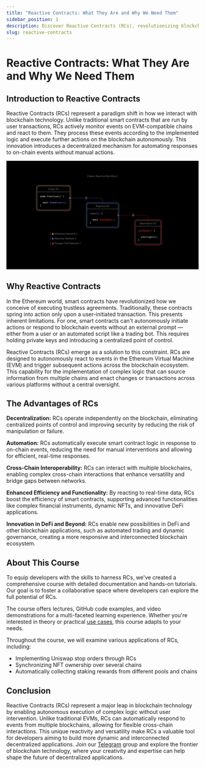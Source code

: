 ```yaml
---
title: "Reactive Contracts: What They Are and Why We Need Them"
sidebar_position: 1
description: Discover Reactive Contracts (RCs), revolutionizing blockchain interaction with decentralized automation. Join our course to explore their potential, from Uniswap stop orders to NFT synchronization.
slug: reactive-contracts
---
```


# Reactive Contracts: What They Are and Why We Need Them

## Introduction to Reactive Contracts

Reactive Contracts (RCs) represent a paradigm shift in how we interact with blockchain technology. Unlike traditional smart contracts that are run by user transactions, RCs actively monitor events on EVM-compatible chains and react to them. They process these events according to the implemented logic and execute further actions on the blockchain autonomously. This innovation introduces a decentralized mechanism for automating responses to on-chain events without manual actions.

![Basic Reactive Workflow](./img/basic-reactive-workflow.jpg)

## Why Reactive Contracts

In the Ethereum world, smart contracts have revolutionized how we conceive of executing trustless agreements. Traditionally, these contracts spring into action only upon a user-initiated transaction. This presents inherent limitations. For one, smart contracts can't autonomously initiate actions or respond to blockchain events without an external prompt — either from a user or an automated script like a trading bot. This requires holding private keys and introducing a centralized point of control.

Reactive Contracts (RCs) emerge as a solution to this constraint. RCs are designed to autonomously react to events in the Ethereum Virtual Machine (EVM) and trigger subsequent actions across the blockchain ecosystem. This capability for the implementation of complex logic that can source information from multiple chains and enact changes or transactions across various platforms without a central oversight.

## The Advantages of RCs

**Decentralization:** RCs operate independently on the blockchain, eliminating centralized points of control and improving security by reducing the risk of manipulation or failure.

**Automation:** RCs automatically execute smart contract logic in response to on-chain events, reducing the need for manual interventions and allowing for efficient, real-time responses.

**Cross-Chain Interoperability:** RCs can interact with multiple blockchains, enabling complex cross-chain interactions that enhance versatility and bridge gaps between networks.

**Enhanced Efficiency and Functionality:** By reacting to real-time data, RCs boost the efficiency of smart contracts, supporting advanced functionalities like complex financial instruments, dynamic NFTs, and innovative DeFi applications.

**Innovation in DeFi and Beyond:** RCs enable new possibilities in DeFi and other blockchain applications, such as automated trading and dynamic governance, creating a more responsive and interconnected blockchain ecosystem.

## About This Course

To equip developers with the skills to harness RCs, we've created a comprehensive course with detailed documentation and hands-on tutorials. Our goal is to foster a collaborative space where developers can explore the full potential of RCs.

The course offers lectures, GitHub code examples, and video demonstrations for a multi-faceted learning experience. Whether you're interested in theory or practical [use cases](../use-cases/index.md), this course adapts to your needs.

Throughout the course, we will examine various applications of RCs, including:

* Implementing Uniswap stop orders through RCs
* Synchronizing NFT ownership over several chains
* Automatically collecting staking rewards from different pools and chains

## Conclusion

Reactive Contracts (RCs) represent a major leap in blockchain technology by enabling autonomous execution of complex logic without user intervention. Unlike traditional EVMs, RCs can automatically respond to events from multiple blockchains, allowing for flexible cross-chain interactions. This unique reactivity and versatility make RCs a valuable tool for developers aiming to build more dynamic and interconnected decentralized applications. Join our [Telegram](https://t.me/reactivedevs) group and explore the frontier of blockchain technology, where your creativity and expertise can help shape the future of decentralized applications.
